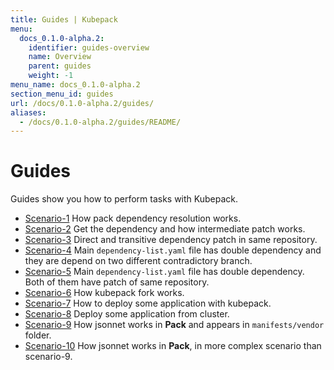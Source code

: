 ```yaml
---
title: Guides | Kubepack
menu:
  docs_0.1.0-alpha.2:
    identifier: guides-overview
    name: Overview
    parent: guides
    weight: -1
menu_name: docs_0.1.0-alpha.2
section_menu_id: guides
url: /docs/0.1.0-alpha.2/guides/
aliases:
  - /docs/0.1.0-alpha.2/guides/README/
---
```


# Guides

Guides show you how to perform tasks with Kubepack.

- [Scenario-1](/docs/guides/scenario-1.md) How pack dependency resolution works.
- [Scenario-2](/docs/guides/scenario-2.md) Get the dependency and how intermediate patch works.
- [Scenario-3](/docs/guides/scenario-3.md) Direct and transitive dependency patch in same repository. 
- [Scenario-4](/docs/guides/scenario-4.md) Main `dependency-list.yaml` file has double dependency and they are depend on two different contradictory branch. 
- [Scenario-5](/docs/guides/scenario-5.md) Main `dependency-list.yaml` file has double dependency. Both of them have patch of same repository.
- [Scenario-6](/docs/guides/scenario-6.md) How kubepack fork works. 
- [Scenario-7](/docs/guides/scenario-7.md) How to deploy some application with kubepack.
- [Scenario-8](/docs/guides/scenario-8.md) Deploy some application from cluster.
- [Scenario-9](/docs/guides/scenario-9.md) How jsonnet works in **Pack** and appears in `manifests/vendor` folder.
- [Scenario-10](/docs/guides/scenario-10.md) How jsonnet works in **Pack**, in more complex scenario than scenario-9.
